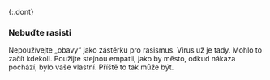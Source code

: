 {:.dont} 
### Nebuďte rasisti

Nepoužívejte „obavy“ jako zástěrku pro rasismus. Virus už je tady. Mohlo to začít kdekoli. Použijte stejnou empatii, jako by město, odkud nákaza pochází, bylo vaše vlastní. Příště to tak může být.
